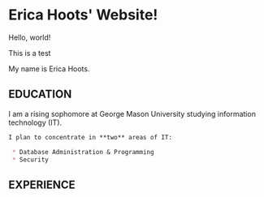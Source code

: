 # Erica Hoots' Website!

Hello, world!

This is a test

My name is Erica Hoots.

## EDUCATION

I am a rising sophomore at George Mason University studying information technology (IT).

```markdown
I plan to concentrate in **two** areas of IT:

 * Database Administration & Programming
 * Security
```

## EXPERIENCE
